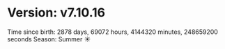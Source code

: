 # Version: v7.10.16
Time since birth: 2878 days, 69072 hours, 4144320 minutes, 248659200 seconds
Season: Summer ☀️
